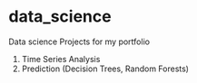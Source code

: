 # data_science
Data science Projects for my portfolio
1. Time Series Analysis
2. Prediction (Decision Trees, Random Forests)
